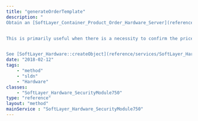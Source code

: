 ```yaml
---
title: "generateOrderTemplate"
description: "
Obtain an [SoftLayer_Container_Product_Order_Hardware_Server](reference/datatypes/SoftLayer_Container_Product_Order_Hardware_Server) that can be sent to [SoftLayer_Product_Order::verifyOrder](reference/services/SoftLayer_Product_Order/verifyOrder) or [SoftLayer_Product_Order::placeOrder](reference/services/SoftLayer_Product_Order/placeOrder). 


This is primarily useful when there is a necessity to confirm the price which will be charged for an order. 


See [SoftLayer_Hardware::createObject](reference/services/SoftLayer_Hardware/createObject) for specifics on the requirements of the template object parameter. "
date: "2018-02-12"
tags:
    - "method"
    - "sldn"
    - "Hardware"
classes:
    - "SoftLayer_Hardware_SecurityModule750"
type: "reference"
layout: "method"
mainService : "SoftLayer_Hardware_SecurityModule750"
---
```

